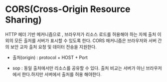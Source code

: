 # CORS(Cross-Origin Resource Sharing)
HTTP 헤더 기반 메커니즘으로 , 브라우저가 리소스 로드를 허용해야 하는 자체 출처 이외의 모든 출저를 서버가 표시할 수 있도록 한다.
CORS 매커니즘은 브라우저와 서버 간의 보안 교차 출처 요청 및 데이터 전송을 지원한다.

* 출처(origin) : protocol + HOST + Port  

* sop : 동일 출처에서만 리소스를 공유할 수 있다.
출처 비교는 서버가 아닌 브라우저에서 한다.하지만 서버에서 출처를 허용 해야한다.